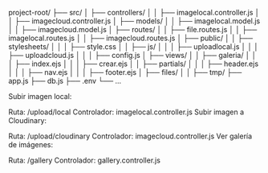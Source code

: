 project-root/
├── src/
│   ├── controllers/
│   │   ├── imagelocal.controller.js
│   │   ├── imagecloud.controller.js
│   ├── models/
│   │   ├── imagelocal.model.js
│   │   ├── imagecloud.model.js
│   ├── routes/
│   │   ├── file.routes.js
│   │   ├── imagelocal.routes.js
│   │   ├── imagecloud.routes.js
│   ├── public/
│   │   ├── stylesheets/
│   │   │   ├── style.css
│   │   ├── js/
│   │   │   ├── uploadlocal.js
│   │   │   ├── uploadcloud.js
│   │   │   ├── config.js
│   ├── views/
│   │   ├── galeria/
│   │   │   ├── index.ejs
│   │   │   ├── crear.ejs
│   │   ├── partials/
│   │   │   ├── header.ejs
│   │   │   ├── nav.ejs
│   │   │   ├── footer.ejs
│   ├── files/
│   │   ├── tmp/
├── app.js
├── db.js
├── .env
└── ...

Subir imagen local:

Ruta: /upload/local
Controlador: imagelocal.controller.js
Subir imagen a Cloudinary:

Ruta: /upload/cloudinary
Controlador: imagecloud.controller.js
Ver galería de imágenes:

Ruta: /gallery
Controlador: gallery.controller.js
